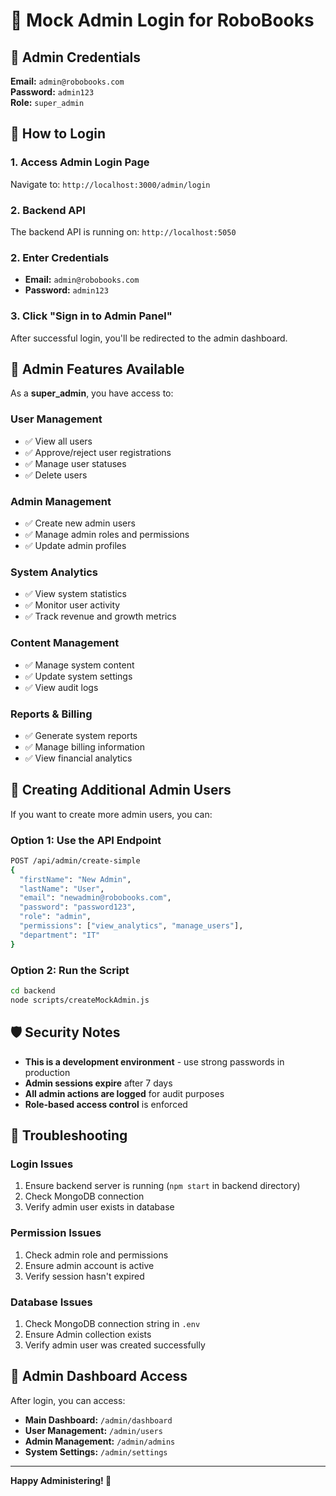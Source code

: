 # 🔐 Mock Admin Login for RoboBooks

## 📧 Admin Credentials

**Email:** `admin@robobooks.com`  
**Password:** `admin123`  
**Role:** `super_admin`

## 🚀 How to Login

### 1. **Access Admin Login Page**
Navigate to: `http://localhost:3000/admin/login`

### 2. **Backend API**
The backend API is running on: `http://localhost:5050`

### 2. **Enter Credentials**
- **Email:** `admin@robobooks.com`
- **Password:** `admin123`

### 3. **Click "Sign in to Admin Panel"**
After successful login, you'll be redirected to the admin dashboard.

## 🎯 Admin Features Available

As a **super_admin**, you have access to:

### **User Management**
- ✅ View all users
- ✅ Approve/reject user registrations
- ✅ Manage user statuses
- ✅ Delete users

### **Admin Management**
- ✅ Create new admin users
- ✅ Manage admin roles and permissions
- ✅ Update admin profiles

### **System Analytics**
- ✅ View system statistics
- ✅ Monitor user activity
- ✅ Track revenue and growth metrics

### **Content Management**
- ✅ Manage system content
- ✅ Update system settings
- ✅ View audit logs

### **Reports & Billing**
- ✅ Generate system reports
- ✅ Manage billing information
- ✅ View financial analytics

## 🔧 Creating Additional Admin Users

If you want to create more admin users, you can:

### **Option 1: Use the API Endpoint**
```bash
POST /api/admin/create-simple
{
  "firstName": "New Admin",
  "lastName": "User",
  "email": "newadmin@robobooks.com",
  "password": "password123",
  "role": "admin",
  "permissions": ["view_analytics", "manage_users"],
  "department": "IT"
}
```

### **Option 2: Run the Script**
```bash
cd backend
node scripts/createMockAdmin.js
```

## 🛡️ Security Notes

- **This is a development environment** - use strong passwords in production
- **Admin sessions expire** after 7 days
- **All admin actions are logged** for audit purposes
- **Role-based access control** is enforced

## 🚨 Troubleshooting

### **Login Issues**
1. Ensure backend server is running (`npm start` in backend directory)
2. Check MongoDB connection
3. Verify admin user exists in database

### **Permission Issues**
1. Check admin role and permissions
2. Ensure admin account is active
3. Verify session hasn't expired

### **Database Issues**
1. Check MongoDB connection string in `.env`
2. Ensure Admin collection exists
3. Verify admin user was created successfully

## 📱 Admin Dashboard Access

After login, you can access:
- **Main Dashboard:** `/admin/dashboard`
- **User Management:** `/admin/users`
- **Admin Management:** `/admin/admins`
- **System Settings:** `/admin/settings`

---

**Happy Administering! 🎉**
